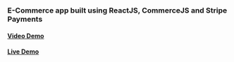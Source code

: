### E-Commerce app built using ReactJS, CommerceJS and Stripe Payments

#### [Video Demo](https://www.youtube.com/watch?v=5vdRJeWkwzg)
#### [Live Demo](http://ecommerce-store-react.netlify.app)
